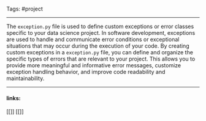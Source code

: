 
Tags: #project 

------------------------------------------
The `exception.py` file is used to define custom exceptions or error classes specific to your data science project. In software development, exceptions are used to handle and communicate error conditions or exceptional situations that may occur during the execution of your code. By creating custom exceptions in a `exception.py` file, you can define and organize the specific types of errors that are relevant to your project. This allows you to provide more meaningful and informative error messages, customize exception handling behavior, and improve code readability and maintainability.

---------------------
#### links:
[[]]
[[]]
